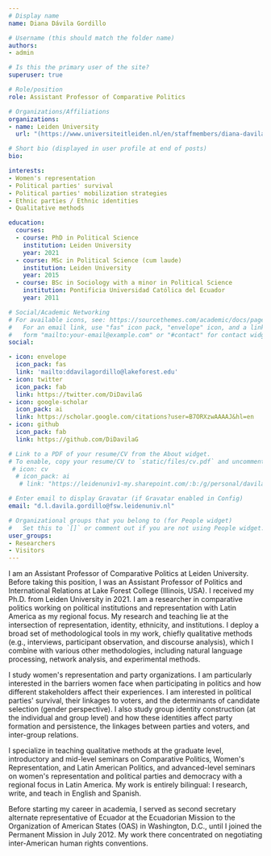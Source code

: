 ```yaml
---
# Display name
name: Diana Dávila Gordillo

# Username (this should match the folder name)
authors:
- admin

# Is this the primary user of the site?
superuser: true

# Role/position
role: Assistant Professor of Comparative Politics

# Organizations/Affiliations
organizations:
- name: Leiden University 
  url: "(https://www.universiteitleiden.nl/en/staffmembers/diana-davila-gordillo#tab-1)"

# Short bio (displayed in user profile at end of posts)
bio: 

interests:
- Women's representation
- Political parties' survival
- Political parties' mobilization strategies
- Ethnic parties / Ethnic identities
- Qualitative methods

education:
  courses:
  - course: PhD in Political Science
    institution: Leiden University
    year: 2021
  - course: MSc in Political Science (cum laude)
    institution: Leiden University
    year: 2015
  - course: BSc in Sociology with a minor in Political Science
    institution: Pontificia Universidad Católica del Ecuador
    year: 2011

# Social/Academic Networking
# For available icons, see: https://sourcethemes.com/academic/docs/page-builder/#icons
#   For an email link, use "fas" icon pack, "envelope" icon, and a link in the
#   form "mailto:your-email@example.com" or "#contact" for contact widget.
social:

- icon: envelope
  icon_pack: fas
  link: 'mailto:ddavilagordillo@lakeforest.edu'
- icon: twitter
  icon_pack: fab
  link: https://twitter.com/DiDavilaG
- icon: google-scholar
  icon_pack: ai
  link: https://scholar.google.com/citations?user=B7ORXzwAAAAJ&hl=en
- icon: github
  icon_pack: fab
  link: https://github.com/DiDavilaG

# Link to a PDF of your resume/CV from the About widget.
# To enable, copy your resume/CV to `static/files/cv.pdf` and uncomment the lines below.
 # icon: cv
  # icon_pack: ai
   # link: "https://leidenuniv1-my.sharepoint.com/:b:/g/personal/davilagordillodl_vuw_leidenuniv_nl/Eaj_VMYRWcBDnh4XvSWE4YABSxK4Pg3iWi0Jocc3iG5T3w?e=hCpEBK"

# Enter email to display Gravatar (if Gravatar enabled in Config)
email: "d.l.davila.gordillo@fsw.leidenuniv.nl"

# Organizational groups that you belong to (for People widget)
#   Set this to `[]` or comment out if you are not using People widget.
user_groups:
- Researchers
- Visitors
---
```

I am an Assistant Professor of Comparative Politics at Leiden University. Before taking this position, I was an Assistant Professor of Politics and International Relations at Lake Forest College (Illinois, USA). I received my Ph.D. from Leiden University in 2021.  I am a researcher in comparative politics working on political institutions and representation with Latin America as my regional focus. My research and teaching lie at the intersection of representation, identity, ethnicity, and institutions. I deploy a broad set of methodological tools in my work, chiefly qualitative methods (e.g., interviews, participant observation, and discourse analysis), which I combine with various other methodologies, including natural language processing, network analysis, and experimental methods.

I study  women's representation and party organizations. I am particularly interested in the barriers women face when participating in politics and how different stakeholders affect their experiences. I am interested in political parties' survival, their linkages to voters, and the determinants of candidate selection (gender perspective). I also study group identity construction (at the individual and group level) and how these identities affect party formation and persistence, the linkages between parties and voters, and inter-group relations. 

I specialize in teaching qualitative methods at the graduate level, introductory and mid-level seminars on Comparative Politics, Women's Representation, and Latin American Politics, and advanced-level seminars on women's representation and political parties and democracy with a regional focus in Latin America. My work is entirely bilingual: I research, write, and teach in English and Spanish. 

Before starting my career in academia, I served as second secretary alternate representative of Ecuador at the Ecuadorian Mission to the Organization of American States (OAS) in Washington, D.C., until I joined the Permanent Mission in July 2012. My work there concentrated on negotiating inter-American human rights conventions.
